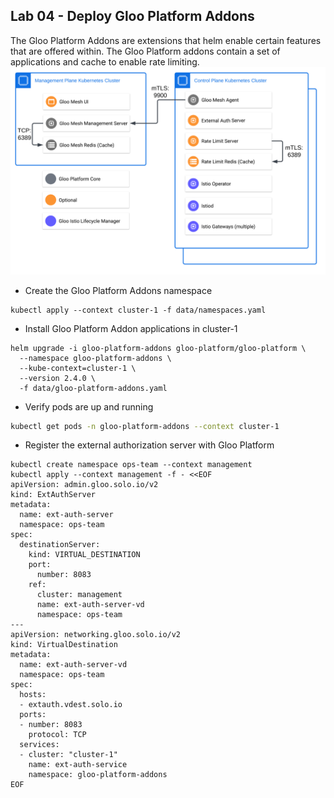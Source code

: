 ## Lab 04 - Deploy Gloo Platform Addons <a name="lab-04---deploy-gloo-platform-addons-"></a>

The Gloo Platform Addons are extensions that helm enable certain features that are offered within. The Gloo Platform addons contain a set of applications and cache to enable rate limiting.
![Gloo Platform Addon Components](images/gloo-platform-addons.png)

* Create the Gloo Platform Addons namespace
```shell
kubectl apply --context cluster-1 -f data/namespaces.yaml
```

* Install Gloo Platform Addon applications in cluster-1
```shell
helm upgrade -i gloo-platform-addons gloo-platform/gloo-platform \
  --namespace gloo-platform-addons \
  --kube-context=cluster-1 \
  --version 2.4.0 \
  -f data/gloo-platform-addons.yaml
```

* Verify pods are up and running
```bash
kubectl get pods -n gloo-platform-addons --context cluster-1
```

* Register the external authorization server with Gloo Platform
```shell
kubectl create namespace ops-team --context management
kubectl apply --context management -f - <<EOF
apiVersion: admin.gloo.solo.io/v2
kind: ExtAuthServer
metadata:
  name: ext-auth-server
  namespace: ops-team
spec:
  destinationServer:
    kind: VIRTUAL_DESTINATION
    port:
      number: 8083
    ref:
      cluster: management
      name: ext-auth-server-vd
      namespace: ops-team
---
apiVersion: networking.gloo.solo.io/v2
kind: VirtualDestination
metadata:
  name: ext-auth-server-vd
  namespace: ops-team
spec:
  hosts:
  - extauth.vdest.solo.io
  ports:
  - number: 8083
    protocol: TCP
  services:
  - cluster: "cluster-1"
    name: ext-auth-service
    namespace: gloo-platform-addons
EOF
```
